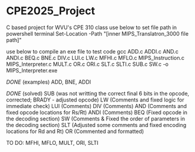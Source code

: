 # CPE2025_Project
C based project for WVU's CPE 310 class
use below to set file path in powershell terminal
Set-Location -Path "[inner MIPS_Translatron_3000 file path]"

use below to compile an exe file to test code
gcc ADD.c ADDI.c AND.c ANDI.c BEQ.c BNE.c DIV.c LUI.c LW.c MFHI.c MFLO.c MIPS_Instruction.c MIPS_Interpreter.c MULT.c OR.c ORI.c SLT.c SLTI.c SUB.c SW.c -o MIPS_Interpreter.exe

*DONE* (examples)
ADD, BNE, ADDI

*DONE* (solved)
SUB (was not writting the correct final 6 bits in the opcode, corrected; BRADY - adjusted opcode)
LW (Comments and fixed logic for immediate check)
LUI (Comments)
DIV (Comments)
AND (Comments and fixed opcode locations for Rs/Rt)
ANDI (Comments)
BEQ (Fixed opcode in the decoding section)
SW (Comments & Fixed the order of parameters in the decoding section)
SLT (Adjusted some comments and fixed encoding locations for Rd and Rt)
OR (Commented and formatted)

TO DO:
MFHI, MFLO, MULT, ORI, SLTI
